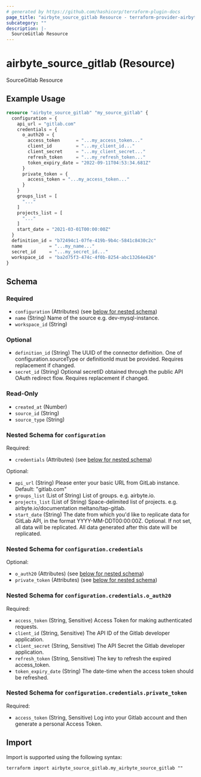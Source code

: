 ```yaml
---
# generated by https://github.com/hashicorp/terraform-plugin-docs
page_title: "airbyte_source_gitlab Resource - terraform-provider-airbyte"
subcategory: ""
description: |-
  SourceGitlab Resource
---
```


# airbyte_source_gitlab (Resource)

SourceGitlab Resource

## Example Usage

```terraform
resource "airbyte_source_gitlab" "my_source_gitlab" {
  configuration = {
    api_url = "gitlab.com"
    credentials = {
      o_auth20 = {
        access_token      = "...my_access_token..."
        client_id         = "...my_client_id..."
        client_secret     = "...my_client_secret..."
        refresh_token     = "...my_refresh_token..."
        token_expiry_date = "2022-09-11T04:53:34.681Z"
      }
      private_token = {
        access_token = "...my_access_token..."
      }
    }
    groups_list = [
      "..."
    ]
    projects_list = [
      "..."
    ]
    start_date = "2021-03-01T00:00:00Z"
  }
  definition_id = "b72494c1-07fe-419b-9b4c-5841c8430c2c"
  name          = "...my_name..."
  secret_id     = "...my_secret_id..."
  workspace_id  = "ba2d75f3-474c-4f0b-8254-abc13264e426"
}
```

<!-- schema generated by tfplugindocs -->
## Schema

### Required

- `configuration` (Attributes) (see [below for nested schema](#nestedatt--configuration))
- `name` (String) Name of the source e.g. dev-mysql-instance.
- `workspace_id` (String)

### Optional

- `definition_id` (String) The UUID of the connector definition. One of configuration.sourceType or definitionId must be provided. Requires replacement if changed.
- `secret_id` (String) Optional secretID obtained through the public API OAuth redirect flow. Requires replacement if changed.

### Read-Only

- `created_at` (Number)
- `source_id` (String)
- `source_type` (String)

<a id="nestedatt--configuration"></a>
### Nested Schema for `configuration`

Required:

- `credentials` (Attributes) (see [below for nested schema](#nestedatt--configuration--credentials))

Optional:

- `api_url` (String) Please enter your basic URL from GitLab instance. Default: "gitlab.com"
- `groups_list` (List of String) List of groups. e.g. airbyte.io.
- `projects_list` (List of String) Space-delimited list of projects. e.g. airbyte.io/documentation meltano/tap-gitlab.
- `start_date` (String) The date from which you'd like to replicate data for GitLab API, in the format YYYY-MM-DDT00:00:00Z. Optional. If not set, all data will be replicated. All data generated after this date will be replicated.

<a id="nestedatt--configuration--credentials"></a>
### Nested Schema for `configuration.credentials`

Optional:

- `o_auth20` (Attributes) (see [below for nested schema](#nestedatt--configuration--credentials--o_auth20))
- `private_token` (Attributes) (see [below for nested schema](#nestedatt--configuration--credentials--private_token))

<a id="nestedatt--configuration--credentials--o_auth20"></a>
### Nested Schema for `configuration.credentials.o_auth20`

Required:

- `access_token` (String, Sensitive) Access Token for making authenticated requests.
- `client_id` (String, Sensitive) The API ID of the Gitlab developer application.
- `client_secret` (String, Sensitive) The API Secret the Gitlab developer application.
- `refresh_token` (String, Sensitive) The key to refresh the expired access_token.
- `token_expiry_date` (String) The date-time when the access token should be refreshed.


<a id="nestedatt--configuration--credentials--private_token"></a>
### Nested Schema for `configuration.credentials.private_token`

Required:

- `access_token` (String, Sensitive) Log into your Gitlab account and then generate a personal Access Token.

## Import

Import is supported using the following syntax:

```shell
terraform import airbyte_source_gitlab.my_airbyte_source_gitlab ""
```
